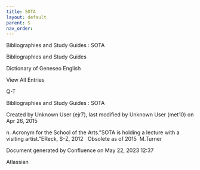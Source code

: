 ```yaml
---
title: SOTA
layout: default
parent: S
nav_order:
---
```


Bibliographies and Study Guides : SOTA

Bibliographies and Study Guides

Dictionary of Geneseo English

View All Entries

Q-T

Bibliographies and Study Guides : SOTA

Created by  Unknown User (ejr7), last modified by  Unknown User (met10) on Apr 26, 2015

n. Acronym for the School of the Arts.&quot;SOTA is holding a lecture with a visiting artist.&quot;EReck, S-Z, 2012   Obsolete as of 2015  M.Turner

Document generated by Confluence on May 22, 2023 12:37

Atlassian
